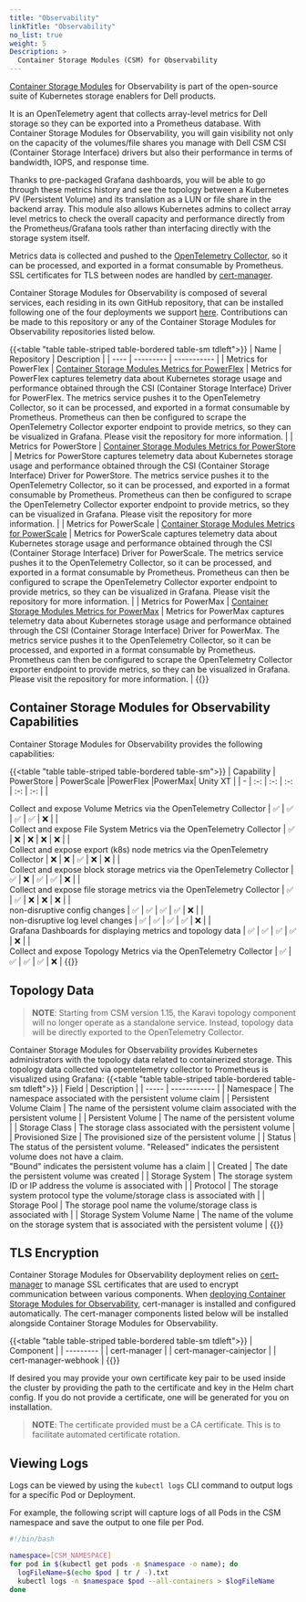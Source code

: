 ```yaml
---
title: "Observability"
linkTitle: "Observability"
no_list: true 
weight: 5
Description: >
  Container Storage Modules (CSM) for Observability
---
```


 [Container Storage Modules](https://github.com/dell/csm) for Observability is part of the open-source suite of Kubernetes storage enablers for Dell products.

 It is an OpenTelemetry agent that collects array-level metrics for Dell storage so they can be exported into a Prometheus database. With Container Storage Modules for Observability, you will gain visibility not only on the capacity of the volumes/file shares you manage with Dell CSM CSI (Container Storage Interface) drivers but also their performance in terms of bandwidth, IOPS, and response time.

 Thanks to pre-packaged Grafana dashboards, you will be able to go through these metrics history and see the topology between a Kubernetes PV (Persistent Volume) and its translation as a LUN or file share in the backend array. This module also allows Kubernetes admins to collect array level metrics to check the overall capacity and performance directly from the Prometheus/Grafana tools rather than interfacing directly with the storage system itself.

Metrics data is collected and pushed to the [OpenTelemetry Collector](https://github.com/open-telemetry/opentelemetry-collector), so it can be processed, and exported in a format consumable by Prometheus. SSL certificates for TLS between nodes are handled by [cert-manager](https://github.com/jetstack/cert-manager).

Container Storage Modules for Observability is composed of several services, each residing in its own GitHub repository, that can be installed following one of the four deployments we support [here](../../getting-started/installation/kubernetes/powermax/helm/csm-modules/observability/). Contributions can be made to this repository or any of the Container Storage Modules for Observability repositories listed below.

{{<table "table table-striped table-bordered table-sm tdleft">}}
| Name | Repository | Description |
| ---- | ---------  | ----------- |
| Metrics for PowerFlex | [Container Storage Modules Metrics for PowerFlex](https://github.com/dell/karavi-metrics-powerflex) | Metrics for PowerFlex captures telemetry data about Kubernetes storage usage and performance obtained through the CSI (Container Storage Interface) Driver for PowerFlex. The metrics service pushes it to the OpenTelemetry Collector, so it can be processed, and exported in a format consumable by Prometheus. Prometheus can then be configured to scrape the OpenTelemetry Collector exporter endpoint to provide metrics, so they can be visualized in Grafana. Please visit the repository for more information. |
| Metrics for PowerStore | [Container Storage Modules Metrics for PowerStore](https://github.com/dell/csm-metrics-powerstore) | Metrics for PowerStore captures telemetry data about Kubernetes storage usage and performance obtained through the CSI (Container Storage Interface) Driver for PowerStore. The metrics service pushes it to the OpenTelemetry Collector, so it can be processed, and exported in a format consumable by Prometheus. Prometheus can then be configured to scrape the OpenTelemetry Collector exporter endpoint to provide metrics, so they can be visualized in Grafana. Please visit the repository for more information. |
| Metrics for PowerScale | [Container Storage Modules Metrics for PowerScale](https://github.com/dell/csm-metrics-powerscale) | Metrics for PowerScale captures telemetry data about Kubernetes storage usage and performance obtained through the CSI (Container Storage Interface) Driver for PowerScale. The metrics service pushes it to the OpenTelemetry Collector, so it can be processed, and exported in a format consumable by Prometheus. Prometheus can then be configured to scrape the OpenTelemetry Collector exporter endpoint to provide metrics, so they can be visualized in Grafana. Please visit the repository for more information. |
| Metrics for PowerMax | [Container Storage Modules Metrics for PowerMax](https://github.com/dell/csm-metrics-powermax) | Metrics for PowerMax captures telemetry data about Kubernetes storage usage and performance obtained through the CSI (Container Storage Interface) Driver for PowerMax. The metrics service pushes it to the OpenTelemetry Collector, so it can be processed, and exported in a format consumable by Prometheus. Prometheus can then be configured to scrape the OpenTelemetry Collector exporter endpoint to provide metrics, so they can be visualized in Grafana. Please visit the repository for more information. |
{{</table>}}

## Container Storage Modules for Observability Capabilities

Container Storage Modules for Observability provides the following capabilities:

{{<table "table table-striped table-bordered table-sm">}}
| Capability | PowerStore | PowerScale |PowerFlex |PowerMax| Unity XT |
| - | :-: | :-: | :-: | :-: | :-: |
| <div style="text-align: left">  Collect and expose Volume Metrics via the OpenTelemetry Collector            | ✅ | ✅ | ✅ | ✅ | ❌ |
| <div style="text-align: left">  Collect and expose File System Metrics via the OpenTelemetry Collector       | ✅ | ❌ | ❌ | ❌ | ❌ |
| <div style="text-align: left">  Collect and expose export (k8s) node metrics via the OpenTelemetry Collector | ❌ | ❌ | ✅ | ❌ | ❌ |
| <div style="text-align: left">  Collect and expose block storage metrics via the OpenTelemetry Collector     | ✅ | ❌ | ✅ | ✅ | ❌ |
| <div style="text-align: left">  Collect and expose file storage metrics via the OpenTelemetry Collector      | ✅ | ✅ | ❌ | ❌ | ❌ |
| <div style="text-align: left">  non-disruptive config changes                                                | ✅ | ✅ | ✅ | ✅ | ❌ |
| <div style="text-align: left">  non-disruptive log level changes                                             | ✅ | ✅ | ✅ | ✅ | ❌ |
| <div style="text-align: left">  Grafana Dashboards for displaying metrics and topology data                  | ✅ | ✅ | ✅ | ✅ | ❌ |
| <div style="text-align: left">  Collect and expose Topology Metrics via the OpenTelemetry Collector          | ✅ | ✅ | ✅ | ✅ | ❌ |
{{</table>}}

## Topology Data

>__NOTE__: Starting from CSM version 1.15, the Karavi topology component will no longer operate as a standalone service. Instead, topology data will be directly exported to the OpenTelemetry Collector.

Container Storage Modules for Observability provides Kubernetes administrators with the topology data related to containerized storage. This topology data collected via opentelemetry collector to Prometheus is visualized using Grafana:
{{<table "table table-striped table-bordered table-sm tdleft">}}
| Field | Description  |
| ----- | ------------ |
| Namespace                  | The namespace associated with the persistent volume claim |
| Persistent Volume Claim    | The name of the persistent volume claim associated with the persistent volume |
| Persistent Volume          | The name of the persistent volume |
| Storage Class              | The storage class associated with the persistent volume |
| Provisioned Size           | The provisioned size of the persistent volume |
| Status                     | The status of the persistent volume. "Released" indicates the persistent volume does not have a claim. </br> "Bound" indicates the persistent volume has a claim |
| Created                    | The date the persistent volume was created |
| Storage System             | The storage system ID or IP address the volume is associated with |
| Protocol                   | The storage system protocol type the volume/storage class is associated with |
| Storage Pool               | The storage pool name the volume/storage class is associated with |
| Storage System Volume Name | The name of the volume on the storage system that is associated with the persistent volume |
{{</table>}}

## TLS Encryption

Container Storage Modules for Observability deployment relies on [cert-manager](https://github.com/jetstack/cert-manager) to manage SSL certificates that are used to encrypt communication between various components. When [deploying Container Storage Modules for Observability](../../getting-started/installation/kubernetes/powermax/helm/csm-modules/observability/), cert-manager is installed and configured automatically.  The cert-manager components listed below will be installed alongside Container Storage Modules for Observability.

{{<table "table table-striped table-bordered table-sm tdleft">}}
| Component |
| --------- |
| cert-manager |
| cert-manager-cainjector |
| cert-manager-webhook |
{{</table>}}

If desired you may provide your own certificate key pair to be used inside the cluster by providing the path to the certificate and key in the Helm chart config. If you do not provide a certificate, one will be generated for you on installation.
> __NOTE__: The certificate provided must be a CA certificate. This is to facilitate automated certificate rotation.

## Viewing Logs

Logs can be viewed by using the `kubectl logs` CLI command to output logs for a specific Pod or Deployment.

For example, the following script will capture logs of all Pods in the CSM namespace and save the output to one file per Pod.

```bash
#!/bin/bash

namespace=[CSM_NAMESPACE]
for pod in $(kubectl get pods -n $namespace -o name); do
  logFileName=$(echo $pod | tr / -).txt
  kubectl logs -n $namespace $pod --all-containers > $logFileName
done
```
